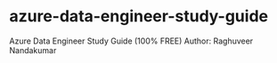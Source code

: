 # azure-data-engineer-study-guide
Azure Data Engineer Study Guide (100% FREE) Author: Raghuveer Nandakumar
